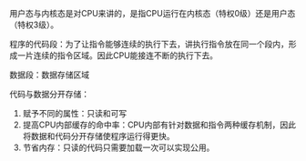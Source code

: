 用户态与内核态是对CPU来讲的，是指CPU运行在内核态（特权0级）还是用户态（特权3级）。

程序的代码段：为了让指令能够连续的执行下去，讲执行指令放在同一个段内，形成一片连续的指令区域。因此CPU能接连不断的执行下去。

数据段：数据存储区域

代码与数据分开存储：

1. 赋予不同的属性：只读和可写
2. 提高CPU内部缓存的命中率：CPU内部有针对数据和指令两种缓存机制，因此将数据和代码分开存储使程序运行得更快。
3. 节省内存：只读的代码只需要加载一次可以实现公用。